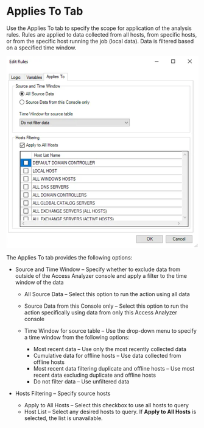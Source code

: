 # Applies To Tab

Use the Applies To tab to specify the scope for application of the analysis rules. Rules are applied
to data collected from all hosts, from specific hosts, or from the specific host running the job
(local data). Data is filtered based on a specified time window.

![Edit Rules window Applies To tab](../../../../../../static/img/product_docs/accessanalyzer/enterpriseauditor/admin/analysis/businessrules/appliesto.webp)

The Applies To tab provides the following options:

- Source and Time Window – Specify whether to exclude data from outside of the Access Analyzer
  console and apply a filter to the time window of the data

    - All Source Data – Select this option to run the action using all data
    - Source Data from this Console only – Select this option to run the action specifically using
      data from only this Access Analyzer console
    - Time Window for source table – Use the drop-down menu to specify a time window from the
      following options:

        - Most recent data – Use only the most recently collected data
        - Cumulative data for offline hosts – Use data collected from offline hosts
        - Most recent data filtering duplicate and offline hosts – Use most recent data excluding
          duplicate and offline hosts
        - Do not filter data – Use unfiltered data

- Hosts Filtering – Specify source hosts

    - Apply to All Hosts – Select this checkbox to use all hosts to query
    - Host List – Select any desired hosts to query. If **Apply to All Hosts** is selected, the list
      is unavailable.
